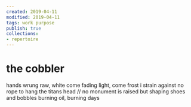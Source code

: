 ```yaml
---
created: 2019-04-11
modified: 2019-04-11
tags: work purpose
publish: true
collections: 
- repertoire
---
```


# the cobbler

hands wrung raw, white
come fading light, come frost
i strain against no rope to hang
the titans head // no monument is raised
but shaping shoes and bobbles
burning oil, burning days
